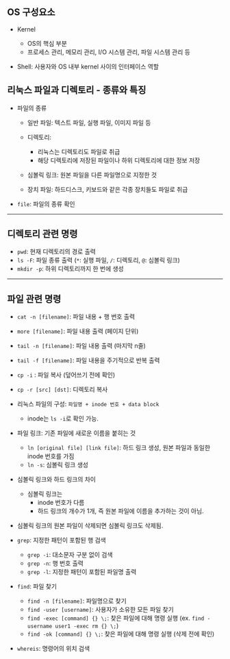 ## OS 구성요소

- Kernel

  - OS의 핵심 부분
  - 프로세스 관리, 메모리 관리, I/O 시스템 관리, 파일 시스템 관리 등

- Shell: 사용자와 OS 내부 kernel 사이의 인터페이스 역할

## 리눅스 파일과 디렉토리 - 종류와 특징

- 파일의 종류

  - 일반 파일: 텍스트 파일, 실행 파일, 이미지 파일 등
  - 디렉토리:

    - 리눅스는 디렉토리도 파일로 취급
    - 해당 디렉토리에 저장된 파일이나 하위 디렉토리에 대한 정보 저장

  - 심볼릭 링크: 원본 파일을 다른 파일명으로 지정한 것

  - 장치 파일: 하드디스크, 키보드와 같은 각종 장치들도 파일로 취급

- `file`: 파일의 종류 확인

---

## 디렉토리 관련 명령

- `pwd`: 현재 디렉토리의 경로 출력
- `ls -F`: 파일 종류 출력 (`*`: 실행 파일, `/`: 디렉토리, `@`: 심볼릭 링크)
- `mkdir -p`: 하위 디렉토리까지 한 번에 생성

---

## 파일 관련 명령

- `cat -n [filename]`: 파일 내용 + 행 번호 출력
- `more [filename]`: 파일 내용 출력 (페이지 단위)
- `tail -n [filename]`: 파일 내용 출력 (마지막 n줄)
- `tail -f [filename]`: 파일 내용을 주기적으로 반복 출력
- `cp -i` : 파일 복사 (덮어쓰기 전에 확인)
- `cp -r [src] [dst]`: 디렉토리 복사

- 리눅스 파일의 구성: `파일명 + inode 번호 + data block`

  - inode는 `ls -i`로 확인 가능.

- 파일 링크: 기존 파일에 새로운 이름을 붙히는 것

  - `ln [original file] [link file]`: 하드 링크 생성, 원본 파일과 동일한 inode 번호를 가짐
  - `ln -s`: 심볼릭 링크 생성

- 심볼릭 링크와 하드 링크의 차이

  - 심볼릭 링크는
    - inode 번호가 다름
    - 하드 링크의 개수가 1개, 즉 원본 파일에 이름을 추가하는 것이 아님.

- 심볼릭 링크의 원본 파일이 삭제되면 심볼릭 링크도 삭제됨.

- `grep`: 지정한 패턴이 포함된 행 검색

  - `grep -i`: 대소문자 구분 없이 검색
  - `grep -n`: 행 번호 출력
  - `grep -l`: 지정한 패턴이 포함된 파일명 출력

- `find`: 파일 찾기

  - `find -n [filename]`: 파일명으로 찾기
  - `find -user [username]`: 사용자가 소유한 모든 파일 찾기
  - `find -exec [command] {} \;`: 찾은 파일에 대해 명령 실행 (ex. `find -username user1 -exec rm {} \;`)
  - `find -ok [command] {} \;`: 찾은 파일에 대해 명령 실행 (삭제 전에 확인)

- `whereis`: 명령어의 위치 검색
